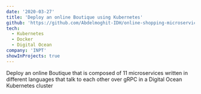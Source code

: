 ```yaml
---
date: '2020-03-27'
title: 'Deploy an online Boutique using Kubernetes'
github: 'https://github.com/Abdelmoghit-IDH/online-shopping-microservices'
tech:
  - Kubernetes
  - Docker
  - Digital Ocean
company: 'INPT'
showInProjects: true
---
```


Deploy an online Boutique that is composed of 11 microservices written in different languages that talk to each other over gRPC in a Digital Ocean Kubernetes cluster
